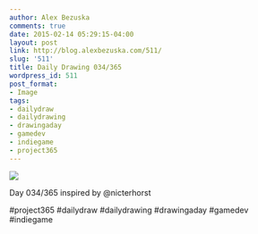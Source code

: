 ```yaml
---
author: Alex Bezuska
comments: true
date: 2015-02-14 05:29:15-04:00
layout: post
link: http://blog.alexbezuska.com/511/
slug: '511'
title: Daily Drawing 034/365
wordpress_id: 511
post_format:
- Image
tags:
- dailydraw
- dailydrawing
- drawingaday
- gamedev
- indiegame
- project365
---
```


![](/images/2015/02/tumblr_njqxwrt2d01u11b0ro1_1280.jpg)

Day 034/365  inspired by @nicterhorst  

#project365 #dailydraw #dailydrawing #drawingaday #gamedev #indiegame
